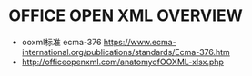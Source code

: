 # OFFICE OPEN XML OVERVIEW

- ooxml标准 ecma-376 https://www.ecma-international.org/publications/standards/Ecma-376.htm
- http://officeopenxml.com/anatomyofOOXML-xlsx.php